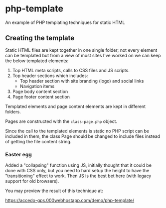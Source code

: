 # php-template

An example of PHP templating techniques for static HTML

## Creating the template

Static HTML files are kept together in one single folder; not every element can be templated but from a view of most sites I've worked on we can keep the below templated elements:

1. Top HTML meta scripts, calls to CSS files and JS scripts.
2. Top header sections which includes:
    - Top header section with site branding (logo) and social links
    - Navigation items
3. Page body content section
4. Page footer content section

Templated elements and page content elements are kept in different folders.

Pages are constructed with the <code>class-page.php</code> object.

Since the call to the templated elements is static no PHP script can be included in them, the class Page should be changed to include files instead of getting the file content string.

### Easter egg

Added a "collapsing" function using JS, initially thought that it could be done with CSS only, but you need to hard setup the height to have the "transitioning" effect to work. Then JS is the best bet here (with legacy support for old browsers).

You may preview the result of this technique at:

https://accedo-gps.000webhostapp.com/demo/php-template/
